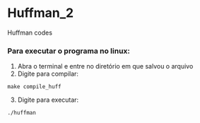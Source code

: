 # Huffman_2
Huffman codes

### Para executar o programa no linux:
1. Abra o terminal e entre no diretório em que salvou o arquivo
2. Digite para compilar:
```
make compile_huff
```
3. Digite para executar:
```
./huffman
```
